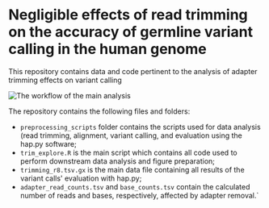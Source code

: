 # Negligible effects of read trimming on the accuracy of germline variant calling in the human genome

This repository contains data and code pertinent to the analysis of adapter trimming effects on variant calling

![The workflow of the main analysis](./TP_count.png)

The repository contains the following files and folders:

* `preprocessing_scripts` folder contains the scripts used for data analysis (read trimming, alignment, variant calling, and evaluation using the hap.py software;
* `trim_explore.R` is the main script which contains all code used to perform downstream data analysis and figure preparation;
* `trimming_r8.tsv.gx` is the main data file containing all results of the variant calls' evaluation with hap.py;
* `adapter_read_counts.tsv` and `base_counts.tsv` contain the calculated number of reads and bases, respectively, affected by adapter removal.`
